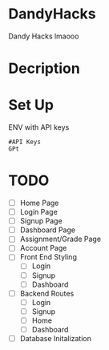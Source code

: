 # DandyHacks
 Dandy Hacks lmaooo


# Decription

# Set Up
ENV with API keys
```
#API Keys
GPt

```


# TODO
- [ ] Home Page
- [ ] Login Page
- [ ] Signup Page
- [ ] Dashboard Page
- [ ] Assignment/Grade Page
- [ ] Account Page
- [ ] Front End Styling
  - [ ] Login
  - [ ] Signup
  - [ ] Dashboard
- [ ] Backend Routes
  - [ ] Login
  - [ ] Signup
  - [ ] Home
  - [ ] Dashboard
- [ ] Database Initalization
